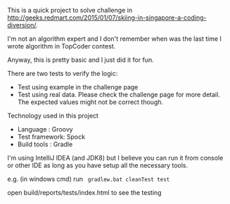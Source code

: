 This is a quick project to solve challenge in http://geeks.redmart.com/2015/01/07/skiing-in-singapore-a-coding-diversion/.

I'm not an algorithm expert and I don't remember when was the last time I wrote algorithm in TopCoder contest.

Anyway, this is pretty basic and I just did it for fun.

There are two tests to verify the logic:

* Test using example in the challenge page
* Test using real data. Please check the challenge page for more detail. The expected values might not be correct though.

Technology used in this project

* Language      : Groovy
* Test framework: Spock
* Build tools   : Gradle

I'm using IntelliJ IDEA (and JDK8) but I believe you can run it from console or other IDE as long as you have setup all the necessary tools.

e.g. (in windows cmd) run <code> gradlew.bat cleanTest test </code>

open build/reports/tests/index.html to see the testing
